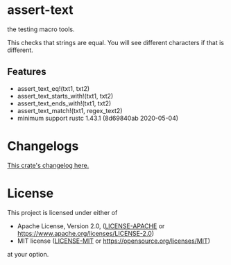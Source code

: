 # assert-text

the testing macro tools.

This checks that strings are equal.
You will see different characters if that is different.

## Features

- assert_text_eq!(txt1, txt2)
- assert_text_starts_with!(txt1, txt2)
- assert_text_ends_with!(txt1, txt2)
- assert_text_match!(txt1, regex_text2)
- minimum support rustc 1.43.1 (8d69840ab 2020-05-04)


# Changelogs

[This crate's changelog here.](https://github.com/aki-akaguma/assert-text/blob/main/CHANGELOG.md)

# License

This project is licensed under either of

 * Apache License, Version 2.0, ([LICENSE-APACHE](LICENSE-APACHE) or
   https://www.apache.org/licenses/LICENSE-2.0)
 * MIT license ([LICENSE-MIT](LICENSE-MIT) or
   https://opensource.org/licenses/MIT)

at your option.
